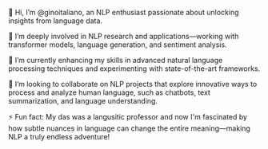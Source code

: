 👋 Hi, I’m @ginoitaliano, an NLP enthusiast passionate about unlocking insights from language data.

🚀 I’m deeply involved in NLP research and applications—working with transformer models, language generation, and sentiment analysis.

🌱 I’m currently enhancing my skills in advanced natural language processing techniques and experimenting with state-of-the-art frameworks.

💞️ I’m looking to collaborate on NLP projects that explore innovative ways to process and analyze human language, such as chatbots, text summarization, and language understanding.

⚡ Fun fact: My das was a langusitic professor and now I'm fascinated by how subtle nuances in language can change the entire meaning—making NLP a truly endless adventure!

<!---
ginoitaliano/ginoitaliano is a ✨ special ✨ repository because its `README.md` (this file) appears on your GitHub profile.
You can click the Preview link to take a look at your changes.
--->

